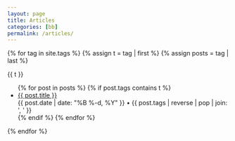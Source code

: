 ```yaml
---
layout: page
title: Articles
categories: [bb]
permalink: /articles/
---
```


{% for tag in site.tags %}
{% assign t = tag | first %}
{% assign posts = tag | last %}

<span id="{{ t | downcase }}" class="tag-title">{{ t }}</span>
<ul id="articles">{% for post in posts %}
  {% if post.tags contains t %}
  <li>
    <a href="{{ post.url }}">{{ post.title }}</a><br />
    <span class="date">{{ post.date | date: "%B %-d, %Y" }} • {{ post.tags | reverse | pop | join: ', ' }}</span>
  </li>
  {% endif %}
{% endfor %}</ul>
{% endfor %}
